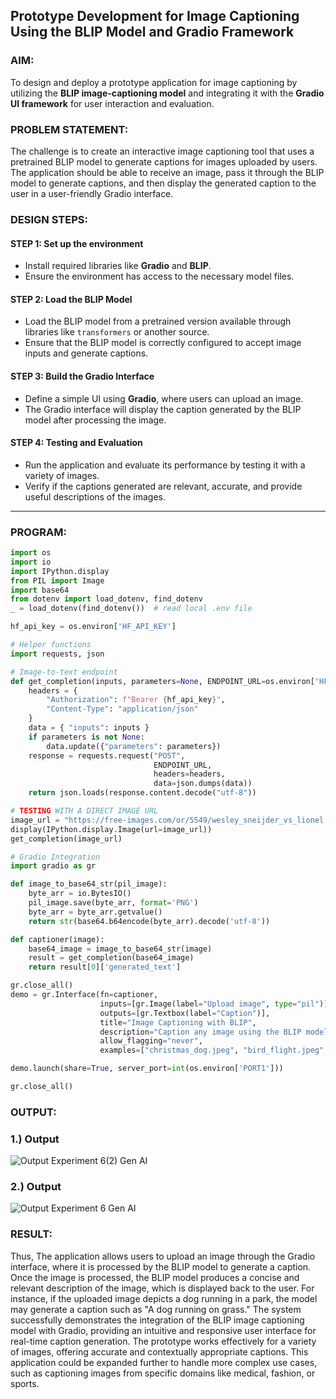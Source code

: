 ## Prototype Development for Image Captioning Using the BLIP Model and Gradio Framework

### AIM:
To design and deploy a prototype application for image captioning by utilizing the **BLIP image-captioning model** and integrating it with the **Gradio UI framework** for user interaction and evaluation.

### PROBLEM STATEMENT:
The challenge is to create an interactive image captioning tool that uses a pretrained BLIP model to generate captions for images uploaded by users. The application should be able to receive an image, pass it through the BLIP model to generate captions, and then display the generated caption to the user in a user-friendly Gradio interface.

### DESIGN STEPS:

#### STEP 1: Set up the environment
- Install required libraries like **Gradio** and **BLIP**.
- Ensure the environment has access to the necessary model files.

#### STEP 2: Load the BLIP Model
- Load the BLIP model from a pretrained version available through libraries like `transformers` or another source.
- Ensure that the BLIP model is correctly configured to accept image inputs and generate captions.

#### STEP 3: Build the Gradio Interface
- Define a simple UI using **Gradio**, where users can upload an image.
- The Gradio interface will display the caption generated by the BLIP model after processing the image.

#### STEP 4: Testing and Evaluation
- Run the application and evaluate its performance by testing it with a variety of images.
- Verify if the captions generated are relevant, accurate, and provide useful descriptions of the images.

---

### PROGRAM:

```py
import os
import io
import IPython.display
from PIL import Image
import base64 
from dotenv import load_dotenv, find_dotenv
_ = load_dotenv(find_dotenv())  # read local .env file

hf_api_key = os.environ['HF_API_KEY']

# Helper functions
import requests, json

# Image-to-text endpoint
def get_completion(inputs, parameters=None, ENDPOINT_URL=os.environ['HF_API_ITT_BASE']):
    headers = {
        "Authorization": f"Bearer {hf_api_key}",
        "Content-Type": "application/json"
    }
    data = { "inputs": inputs }
    if parameters is not None:
        data.update({"parameters": parameters})
    response = requests.request("POST",
                                ENDPOINT_URL,
                                headers=headers,
                                data=json.dumps(data))
    return json.loads(response.content.decode("utf-8"))

# TESTING WITH A DIRECT IMAGE URL
image_url = "https://free-images.com/or/5549/wesley_sneijder_vs_lionel.jpg"
display(IPython.display.Image(url=image_url))
get_completion(image_url)

# Gradio Integration
import gradio as gr 

def image_to_base64_str(pil_image):
    byte_arr = io.BytesIO()
    pil_image.save(byte_arr, format='PNG')
    byte_arr = byte_arr.getvalue()
    return str(base64.b64encode(byte_arr).decode('utf-8'))

def captioner(image):
    base64_image = image_to_base64_str(image)
    result = get_completion(base64_image)
    return result[0]['generated_text']

gr.close_all()
demo = gr.Interface(fn=captioner,
                    inputs=[gr.Image(label="Upload image", type="pil")],
                    outputs=[gr.Textbox(label="Caption")],
                    title="Image Captioning with BLIP",
                    description="Caption any image using the BLIP model",
                    allow_flagging="never",
                    examples=["christmas_dog.jpeg", "bird_flight.jpeg", "cow.jpeg"])

demo.launch(share=True, server_port=int(os.environ['PORT1']))

gr.close_all()

```
### OUTPUT:
### 1.) Output
![Output Experiment 6(2) Gen AI](https://github.com/user-attachments/assets/c370aa4c-07c6-40c4-8bf1-a5d66af18736)

### 2.) Output
![Output Experiment 6 Gen AI](https://github.com/user-attachments/assets/14f4285f-a27e-417a-a0c0-02b6648cfa85)

### RESULT:
Thus, The application allows users to upload an image through the Gradio interface, where it is processed by the BLIP model to generate a caption. Once the image is processed, the BLIP model produces a concise and relevant description of the image, which is displayed back to the user. For instance, if the uploaded image depicts a dog running in a park, the model may generate a caption such as "A dog running on grass." The system successfully demonstrates the integration of the BLIP image captioning model with Gradio, providing an intuitive and responsive user interface for real-time caption generation. The prototype works effectively for a variety of images, offering accurate and contextually appropriate captions. This application could be expanded further to handle more complex use cases, such as captioning images from specific domains like medical, fashion, or sports.
